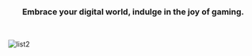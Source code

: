 <h3><center> Embrace your digital world, indulge in the joy of gaming.</center></h3>

<br/>

![list2](https://github.com/aregrid/.github/assets/5910926/c8e74b44-1d90-4aec-8a18-a3daba3bcc78)
